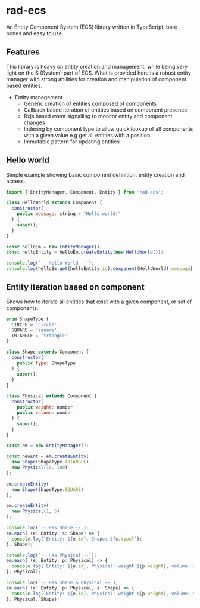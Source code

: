 # rad-ecs

An Entity Component System (ECS) library written in TypeScript, bare bones and easy to use.

## Features

This library is heavy on entity creation and management, while being very light on the S (System) part of ECS. What is provided here is a robust entity manager with strong abilities for creation and manipulation of component based entities.

* Entity management
  * Generic creation of entities composed of components
  * Callback based iteration of entities based on component presence
  * Rxjs based event signalling to monitor entity and component changes
  * Indexing by component type to allow quick lookup of all components with a given value e.g get all entities with a position
  * Immutable pattern for updating entities

## Hello world

Simple example showing basic component definition, entity creation and access.

```javascript
import { EntityManager, Component, Entity } from 'rad-ecs';

class HelloWorld extends Component {
  constructor(
    public message: string = "Hello world!"
  ) {
    super();
  }
}

const helloEm = new EntityManager();
const helloEntity = helloEm.createEntity(new HelloWorld());

console.log(`-- Hello World --`);
console.log(helloEm.get(helloEntity.id).component(HelloWorld).message);
```

## Entity iteration based on component

Shows how to iterate all entities that exist  with a given component, or set of components.

```javascript
enum ShapeType {
  CIRCLE = 'circle',
  SQUARE = 'square',
  TRIANGLE = 'triangle'
}

class Shape extends Component {
  constructor(
    public type: ShapeType
  ) {
    super();
  }
}

class Physical extends Component {
  constructor(
    public weight: number,
    public volume: number
  ) {
    super();
  }
}

const em = new EntityManager();

const newEnt = em.createEntity(
  new Shape(ShapeType.TRIANGLE),
  new Physical(10, 100)
);

em.createEntity(
  new Shape(ShapeType.SQUARE)
);

em.createEntity(
  new Physical(1, 5)
);

console.log(`-- Has Shape --`);
em.each( (e: Entity, s: Shape) => {
  console.log(`Entity: ${e.id}, Shape: ${s.type}`);
}, Shape);

console.log(`-- Has Physical --`);
em.each( (e: Entity, p: Physical) => {
  console.log(`Entity: ${e.id}, Physical: weight ${p.weight}, volume: ${p.volume}`);
}, Physical);

console.log(`-- Has Shape & Physical --`);
em.each( (e: Entity, p: Physical, s: Shape) => {
  console.log(`Entity: ${e.id}, Physical: weight ${p.weight}, volume: ${p.volume} - Shape: ${s.type}`);
}, Physical, Shape);
```
